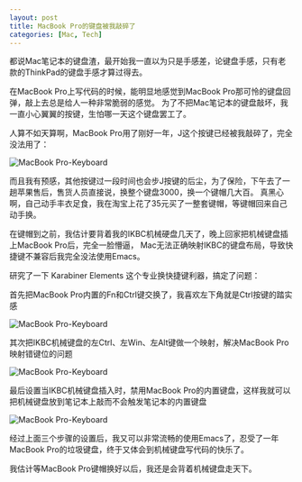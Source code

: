 ```yaml
---
layout: post
title: MacBook Pro的键盘被我敲碎了
categories: [Mac, Tech]
---
```


都说Mac笔记本的键盘渣，最开始我一直以为只是手感差，论键盘手感，只有老款的ThinkPad的键盘手感才算过得去。

在MacBook Pro上写代码的时候，能明显地感觉到MacBook Pro那可怜的键盘回弹，敲上去总是给人一种非常脆弱的感觉。
为了不把Mac笔记本的键盘敲坏，我一直小心翼翼的按键，生怕哪一天这个键盘罢工了。

人算不如天算啊，MacBook Pro用了刚好一年，J这个按键已经被我敲碎了，完全没法用了：

![MacBook Pro-Keyboard]({{site.url}}/pics/fuck-macbook-keyboard/1.png)

而且我有预感，其他按键过一段时间也会步J按键的后尘，为了保险，下午去了一趟苹果售后，售货人员直接说，换整个键盘3000，换一个键帽几大百。
真黑心啊，自己动手丰衣足食，我在淘宝上花了35元买了一整套键帽，等键帽回来自己动手换。

在键帽到之前，我估计要背着我的IKBC机械硬盘几天了，晚上回家把机械键盘插上MacBook Pro后，完全一脸懵逼，
Mac无法正确映射IKBC的键盘布局，导致快捷键不兼容后我完全没法使用Emacs。

研究了一下 Karabiner Elements 这个专业换快捷键利器，搞定了问题：

首先把MacBook Pro内置的Fn和Ctrl键交换了，我喜欢左下角就是Ctrl按键的踏实感

![MacBook Pro-Keyboard]({{site.url}}/pics/fuck-macbook-keyboard/2.png)

其次把IKBC机械键盘的左Ctrl、左Win、左Alt键做一个映射，解决MacBook Pro映射错键位的问题

![MacBook Pro-Keyboard]({{site.url}}/pics/fuck-macbook-keyboard/3.png)

最后设置当IKBC机械键盘插入时，禁用MacBook Pro的内置键盘，这样我就可以把机械键盘放到笔记本上敲而不会触发笔记本的内置键盘

![MacBook Pro-Keyboard]({{site.url}}/pics/fuck-macbook-keyboard/4.png)

经过上面三个步骤的设置后，我又可以非常流畅的使用Emacs了，忍受了一年MacBook Pro的垃圾键盘，终于又体会到机械键盘写代码的快乐了。

我估计等MacBook Pro键帽换好以后，我还是会背着机械键盘走天下。
